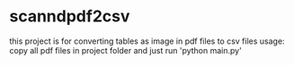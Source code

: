 # scanndpdf2csv
this project is for converting tables as image in pdf files to csv files
usage:
copy all pdf files in project folder and just run 'python main.py'
